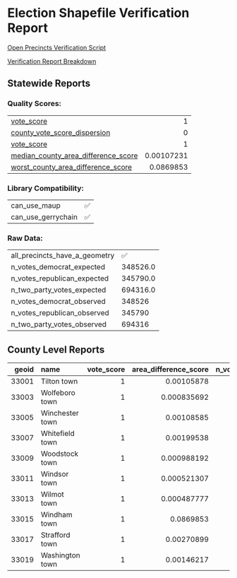 
# Election Shapefile Verification Report

[Open Precincts Verification Script](https://github.com/OpenPrecincts/verification)

[Verification Report Breakdown](https://github.com/OpenPrecincts/verification#verification-report-fields)
## Statewide Reports

### Quality Scores:
|                                                                                                            |            |
|:-----------------------------------------------------------------------------------------------------------|-----------:|
| [vote_score](https://github.com/OpenPrecincts/verification#vote-score)                                     | 1          |
| [county_vote_score_dispersion](https://github.com/OpenPrecincts/verification#county-vote-score-dispersion) | 0          |
| [vote_score](https://github.com/OpenPrecincts/verification#vote-score)                                     | 1          |
| [median_county_area_difference_score](https://github.com/OpenPrecincts/verification#area-difference-score) | 0.00107231 |
| [worst_county_area_difference_score](https://github.com/OpenPrecincts/verification#area-difference-score)  | 0.0869853  |

### Library Compatibility:
|                    |    |
|:-------------------|---:|
| can_use_maup       |  ✅ |
| can_use_gerrychain |  ✅ |

### Raw Data:
|                               |          |
|:------------------------------|:---------|
| all_precincts_have_a_geometry | ✅       |
| n_votes_democrat_expected     | 348526.0 |
| n_votes_republican_expected   | 345790.0 |
| n_two_party_votes_expected    | 694316.0 |
| n_votes_democrat_observed     | 348526   |
| n_votes_republican_observed   | 345790   |
| n_two_party_votes_observed    | 694316   |

## County Level Reports
|   geoid | name            |   vote_score |   area_difference_score |   n_votes_democrat_expected |   n_votes_republican_expected |   n_two_party_votes_expected |   n_votes_democrat_observed |   n_votes_republican_observed |   n_two_party_votes_observed |
|--------:|:----------------|-------------:|------------------------:|----------------------------:|------------------------------:|-----------------------------:|----------------------------:|------------------------------:|-----------------------------:|
|   33001 | Tilton town     |            1 |             0.00105878  |                       13517 |                         19315 |                        32832 |                       13517 |                         19315 |                        32832 |
|   33003 | Wolfeboro town  |            1 |             0.000835692 |                       12987 |                         14635 |                        27622 |                       12987 |                         14635 |                        27622 |
|   33005 | Winchester town |            1 |             0.00108585  |                       22064 |                         16876 |                        38940 |                       22064 |                         16876 |                        38940 |
|   33007 | Whitefield town |            1 |             0.00199538  |                        6563 |                          7952 |                        14515 |                        6563 |                          7952 |                        14515 |
|   33009 | Woodstock town  |            1 |             0.000988192 |                       28510 |                         19010 |                        47520 |                       28510 |                         19010 |                        47520 |
|   33011 | Windsor town    |            1 |             0.000521307 |                       99589 |                        100013 |                       199602 |                       99589 |                        100013 |                       199602 |
|   33013 | Wilmot town     |            1 |             0.000487777 |                       40198 |                         37674 |                        77872 |                       40198 |                         37674 |                        77872 |
|   33015 | Windham town    |            1 |             0.0869853   |                       79994 |                         90447 |                       170441 |                       79994 |                         90447 |                       170441 |
|   33017 | Strafford town  |            1 |             0.00270899  |                       34894 |                         29072 |                        63966 |                       34894 |                         29072 |                        63966 |
|   33019 | Washington town |            1 |             0.00146217  |                       10210 |                         10796 |                        21006 |                       10210 |                         10796 |                        21006 |
